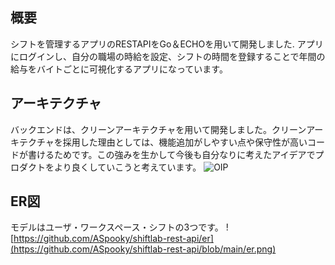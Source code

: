 ## 概要
シフトを管理するアプリのRESTAPIをGo＆ECHOを用いて開発しました.
アプリにログインし、自分の職場の時給を設定、シフトの時間を登録することで年間の給与をバイトごとに可視化するアプリになっています。

## アーキテクチャ
バックエンドは、クリーンアーキテクチャを用いて開発しました。クリーンアーキテクチャを採用した理由としては、機能追加がしやすい点や保守性が高いコードが書けるためです。この強みを生かして今後も自分なりに考えたアイデアでプロダクトをより良くしていこうと考えています。
![OIP](https://github.com/ASpooky/shiftlab-rest-api/assets/100838115/5b7d26f9-fe56-4e22-bbce-105659b6390d)

## ER図
モデルはユーザ・ワークスペース・シフトの3つです。
![https://github.com/ASpooky/shiftlab-rest-api/er](https://github.com/ASpooky/shiftlab-rest-api/blob/main/er.png)
